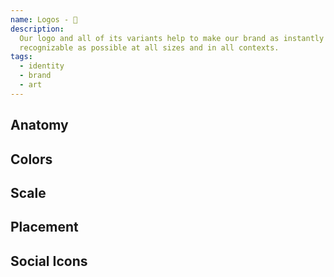 ```yaml
---
name: Logos - 💎
description:
  Our logo and all of its variants help to make our brand as instantly
  recognizable as possible at all sizes and in all contexts.
tags:
  - identity
  - brand
  - art
---
```


<!-- CODE IMPORTS -->

<!-- prettier-ignore -->
<!-- END CODE IMPORTS -->

<DocHeader props={props}/>

## Anatomy

## Colors

## Scale

## Placement

## Social Icons
